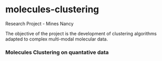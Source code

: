 # molecules-clustering
Research Project - Mines Nancy

The objective of the project is the development of clustering algorithms adapted to complex multi-modal molecular data.

### Molecules Clustering on quantative data